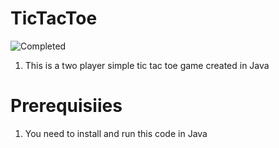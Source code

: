 # TicTacToe
![Completed](https://img.shields.io/jira/sprint/https/jira.spring.io/95.svg)

1. This is a two player simple tic tac toe game created in Java

# Prerequisiies

1. You need to install and run this code in Java
